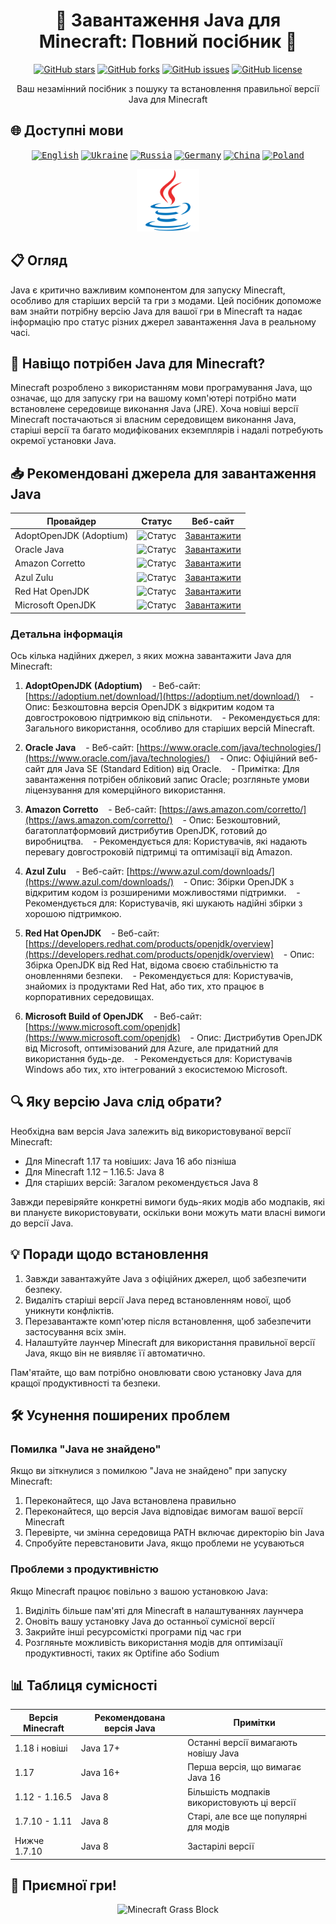 <div align="center">

# 🌟 Завантаження Java для Minecraft: Повний посібник 🌟

[![GitHub stars](https://img.shields.io/github/stars/BANSAFAn/Java-On-Minecraft?style=social)](https://github.com/BANSAFAn/Java-On-Minecraft/stargazers)
[![GitHub forks](https://img.shields.io/github/forks/BANSAFAn/Java-On-Minecraft?style=social)](https://github.com/BANSAFAn/Java-On-Minecraft/network/members)
[![GitHub issues](https://img.shields.io/github/issues/BANSAFAn/Java-On-Minecraft)](https://github.com/BANSAFAn/Java-On-Minecraft/issues)
[![GitHub license](https://img.shields.io/github/license/BANSAFAn/Java-On-Minecraft)](https://github.com/BANSAFAn/Java-On-Minecraft/blob/main/LICENSE)

<p>Ваш незамінний посібник з пошуку та встановлення правильної версії Java для Minecraft</p>

</div>

## 🌐 Доступні мови

<div align="center">

<kbd>[<img title="English" alt="English" src="https://upload.wikimedia.org/wikipedia/commons/thumb/a/a5/Flag_of_the_United_Kingdom_%281-2%29.svg/1200px-Flag_of_the_United_Kingdom_%281-2%29.svg.png" width="22">](../README.md)</kbd>
<kbd>[<img title="Ukraine" alt="Ukraine" src="https://upload.wikimedia.org/wikipedia/commons/thumb/4/49/Flag_of_Ukraine.svg/1280px-Flag_of_Ukraine.svg.png" width="22">](README.ua.md)</kbd>
<kbd>[<img title="Russia" alt="Russia" src="https://upload.wikimedia.org/wikipedia/commons/thumb/f/f3/Flag_of_Russia.svg/1280px-Flag_of_Russia.svg.png" width="22">](README.ru.md)</kbd>
<kbd>[<img title="Germany" alt="Germany" src="https://upload.wikimedia.org/wikipedia/en/thumb/b/ba/Flag_of_Germany.svg/640px-Flag_of_Germany.svg.png" width="22">](README.de.md)</kbd>
<kbd>[<img title="China" alt="China" src="https://upload.wikimedia.org/wikipedia/commons/thumb/f/fa/Flag_of_the_People%27s_Republic_of_China.svg/800px-Flag_of_the_People%27s_Republic_of_China.svg.png" width="22">](README.zh.md)</kbd>
<kbd>[<img title="Poland" alt="Poland" src="https://upload.wikimedia.org/wikipedia/en/1/12/Flag_of_Poland.svg" width="22">](README.pl.md)</kbd>

</div>

<div align="center">
<img src="https://raw.githubusercontent.com/devicons/devicon/master/icons/java/java-original.svg" alt="java" width="100" height="100"/>
</div>

## 📋 Огляд

Java є критично важливим компонентом для запуску Minecraft, особливо для старіших версій та гри з модами. Цей посібник допоможе вам знайти потрібну версію Java для вашої гри в Minecraft та надає інформацію про статус різних джерел завантаження Java в реальному часі.

## 🤔 Навіщо потрібен Java для Minecraft?

Minecraft розроблено з використанням мови програмування Java, що означає, що для запуску гри на вашому комп'ютері потрібно мати встановлене середовище виконання Java (JRE). Хоча новіші версії Minecraft постачаються зі власним середовищем виконання Java, старіші версії та багато модифікованих екземплярів і надалі потребують окремої установки Java.

## 📥 Рекомендовані джерела для завантаження Java

<div align="center">

| Провайдер | Статус | Веб-сайт |
|----------|--------|--------|
| AdoptOpenJDK (Adoptium) | ![Статус](https://img.shields.io/badge/статус-перевірка-yellow) | [Завантажити](https://adoptium.net/download/) |
| Oracle Java | ![Статус](https://img.shields.io/badge/статус-перевірка-yellow) | [Завантажити](https://www.oracle.com/java/technologies/) |
| Amazon Corretto | ![Статус](https://img.shields.io/badge/статус-перевірка-yellow) | [Завантажити](https://aws.amazon.com/corretto/) |
| Azul Zulu | ![Статус](https://img.shields.io/badge/статус-перевірка-yellow) | [Завантажити](https://www.azul.com/downloads/) |
| Red Hat OpenJDK | ![Статус](https://img.shields.io/badge/статус-перевірка-yellow) | [Завантажити](https://developers.redhat.com/products/openjdk/overview) |
| Microsoft OpenJDK | ![Статус](https://img.shields.io/badge/статус-перевірка-yellow) | [Завантажити](https://www.microsoft.com/openjdk) |

</div>

### Детальна інформація

Ось кілька надійних джерел, з яких можна завантажити Java для Minecraft:

1. **AdoptOpenJDK (Adoptium)**
   - Веб-сайт: [https://adoptium.net/download/](https://adoptium.net/download/)
   - Опис: Безкоштовна версія OpenJDK з відкритим кодом та довгостроковою підтримкою від спільноти.
   - Рекомендується для: Загального використання, особливо для старіших версій Minecraft.

2. **Oracle Java**
   - Веб-сайт: [https://www.oracle.com/java/technologies/](https://www.oracle.com/java/technologies/)
   - Опис: Офіційний веб-сайт для Java SE (Standard Edition) від Oracle.
   - Примітка: Для завантаження потрібен обліковий запис Oracle; розгляньте умови ліцензування для комерційного використання.

3. **Amazon Corretto**
   - Веб-сайт: [https://aws.amazon.com/corretto/](https://aws.amazon.com/corretto/)
   - Опис: Безкоштовний, багатоплатформовий дистрибутив OpenJDK, готовий до виробництва.
   - Рекомендується для: Користувачів, які надають перевагу довгостроковій підтримці та оптимізації від Amazon.

4. **Azul Zulu**
   - Веб-сайт: [https://www.azul.com/downloads/](https://www.azul.com/downloads/)
   - Опис: Збірки OpenJDK з відкритим кодом із розширеними можливостями підтримки.
   - Рекомендується для: Користувачів, які шукають надійні збірки з хорошою підтримкою.

5. **Red Hat OpenJDK**
   - Веб-сайт: [https://developers.redhat.com/products/openjdk/overview](https://developers.redhat.com/products/openjdk/overview)
   - Опис: Збірка OpenJDK від Red Hat, відома своєю стабільністю та оновленнями безпеки.
   - Рекомендується для: Користувачів, знайомих із продуктами Red Hat, або тих, хто працює в корпоративних середовищах.

6. **Microsoft Build of OpenJDK**
   - Веб-сайт: [https://www.microsoft.com/openjdk](https://www.microsoft.com/openjdk)
   - Опис: Дистрибутив OpenJDK від Microsoft, оптимізований для Azure, але придатний для використання будь-де.
   - Рекомендується для: Користувачів Windows або тих, хто інтегрований з екосистемою Microsoft.

## 🔍 Яку версію Java слід обрати?

Необхідна вам версія Java залежить від використовуваної версії Minecraft:

- Для Minecraft 1.17 та новіших: Java 16 або пізніша
- Для Minecraft 1.12 – 1.16.5: Java 8
- Для старіших версій: Загалом рекомендується Java 8

Завжди перевіряйте конкретні вимоги будь-яких модів або модпаків, які ви плануєте використовувати, оскільки вони можуть мати власні вимоги до версії Java.

## 💡 Поради щодо встановлення

1. Завжди завантажуйте Java з офіційних джерел, щоб забезпечити безпеку.
2. Видаліть старіші версії Java перед встановленням нової, щоб уникнути конфліктів.
3. Перезавантажте комп'ютер після встановлення, щоб забезпечити застосування всіх змін.
4. Налаштуйте лаунчер Minecraft для використання правильної версії Java, якщо він не виявляє її автоматично.

Пам'ятайте, що вам потрібно оновлювати свою установку Java для кращої продуктивності та безпеки.

## 🛠️ Усунення поширених проблем

### Помилка "Java не знайдено"

Якщо ви зіткнулися з помилкою "Java не знайдено" при запуску Minecraft:

1. Переконайтеся, що Java встановлена правильно
2. Переконайтеся, що версія Java відповідає вимогам вашої версії Minecraft
3. Перевірте, чи змінна середовища PATH включає директорію bin Java
4. Спробуйте перевстановити Java, якщо проблеми не усуваються

### Проблеми з продуктивністю

Якщо Minecraft працює повільно з вашою установкою Java:

1. Виділіть більше пам'яті для Minecraft в налаштуваннях лаунчера
2. Оновіть вашу установку Java до останньої сумісної версії
3. Закрийте інші ресурсомісткі програми під час гри
4. Розгляньте можливість використання модів для оптимізації продуктивності, таких як Optifine або Sodium

## 📊 Таблиця сумісності

| Версія Minecraft | Рекомендована версія Java | Примітки |
|-------------------|--------------------------|-------|
| 1.18 і новіші    | Java 17+                 | Останні версії вимагають новішу Java |
| 1.17              | Java 16+                 | Перша версія, що вимагає Java 16 |
| 1.12 - 1.16.5     | Java 8                   | Більшість модпаків використовують ці версії |
| 1.7.10 - 1.11     | Java 8                   | Старі, але все ще популярні для модів |
| Нижче 1.7.10      | Java 8                   | Застарілі версії |

## 🚀 Приємної гри!

<div align="center">
<img src="https://static.wikia.nocookie.net/minecraft_gamepedia/images/2/2d/Plains_Grass_Block.png" width="50" height="50" alt="Minecraft Grass Block"/>
</div>
